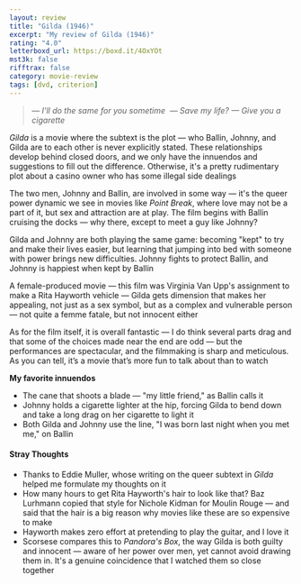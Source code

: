 ```yaml
---
layout: review
title: "Gilda (1946)"
excerpt: "My review of Gilda (1946)"
rating: "4.0"
letterboxd_url: https://boxd.it/4OxYOt
mst3k: false
rifftrax: false
category: movie-review
tags: [dvd, criterion]
---
```


<blockquote><i>— I'll do the same for you sometime 
</i><i>— Save my life?
</i><i>— Give you a cigarette</i></blockquote><i>Gilda</i> is a movie where the subtext is the plot — who Ballin, Johnny, and Gilda are to each other is never explicitly stated. These relationships develop behind closed doors, and we only have the innuendos and suggestions to fill out the difference. Otherwise, it's a pretty rudimentary plot about a casino owner who has some illegal side dealings

The two men, Johnny and Ballin, are involved in some way — it's the queer power dynamic we see in movies like <i>Point Break</i>, where love may not be a part of it, but sex and attraction are at play. The film begins with Ballin cruising the docks — why there, except to meet a guy like Johnny?

Gilda and Johnny are both playing the same game: becoming "kept" to try and make their lives easier, but learning that jumping into bed with someone with power brings new difficulties. Johnny fights to protect Ballin, and Johnny is happiest when kept by Ballin

A female-produced movie — this film was Virginia Van Upp's assignment to make a Rita Hayworth vehicle — Gilda gets dimension that makes her appealing, not just as a sex symbol, but as a complex and vulnerable person — not quite a femme fatale, but not innocent either

As for the film itself, it is overall fantastic — I do think several parts drag and that some of the choices made near the end are odd — but the performances are spectacular, and the filmmaking is sharp and meticulous. As you can tell, it’s a movie that’s more fun to talk about than to watch

<b>My favorite innuendos</b>

- The cane that shoots a blade — "my little friend," as Ballin calls it
- Johnny holds a cigarette lighter at the hip, forcing Gilda to bend down and take a long drag on her cigarette to light it
- Both Gilda and Johnny use the line, "I was born last night when you met me," on Ballin

#### Stray Thoughts

- Thanks to Eddie Muller, whose writing on the queer subtext in <i>Gilda</i> helped me formulate my thoughts on it
- How many hours to get Rita Hayworth's hair to look like that? Baz Lurhmann copied that style for Nichole Kidman for Moulin Rouge — and said that the hair is a big reason why movies like these are so expensive to make
- Hayworth makes zero effort at pretending to play the guitar, and I love it
- Scorsese compares this to <i>Pandora's Box</i>, the way Gilda is both guilty and innocent — aware of her power over men, yet cannot avoid drawing them in. It's a genuine coincidence that I watched them so close together
